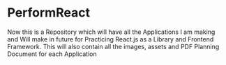 # PerformReact
Now this is a Repository which will have all the Applications I am making and Will make in future for Practicing React.js as a Library and Frontend Framework. This will also contain all the images, assets and PDF Planning Document for each Application
